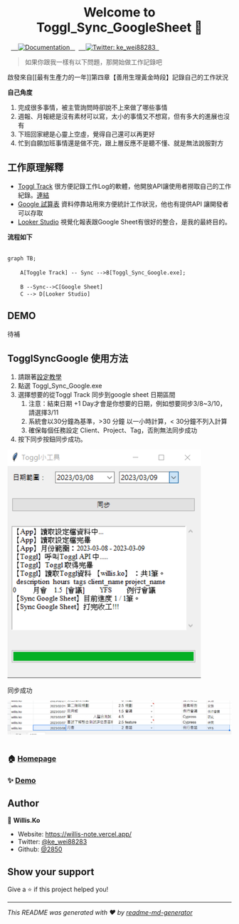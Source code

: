 
<h1 align="center">Welcome to Toggl_Sync_GoogleSheet 👋</h1>
<p>
  <a href="https://github.com/2850/Toggl_Sync_GoogleSheet#readme" target="_blank">
    <img alt="Documentation" src="https://img.shields.io/badge/documentation-yes-brightgreen.svg" />
  </a>
  <a href="https://twitter.com/ke_wei88283" target="_blank">
    <img alt="Twitter: ke_wei88283" src="https://img.shields.io/twitter/follow/ke_wei88283.svg?style=social" />
  </a>
</p>

> 如果你跟我一樣有以下問題，那開始做工作記錄吧

啟發來自[[最有生產力的一年]]第四章【善用生理黃金時段】記錄自己的工作狀況

**自己角度**

1. 完成很多事情，被主管詢問時卻說不上來做了哪些事情
2. 週報、月報總是沒有素材可以寫，太小的事情又不想寫，但有多大的進展也沒有
3. 下班回家總是心靈上空虛，覺得自己還可以再更好
4. 忙到自願加班事情還是做不完，跟上層反應不是聽不懂、就是無法說服對方

## 工作原理解釋

- [Toggl Track](https://toggl.com/track/login/) 很方便記錄工作Log的軟體，他開放API讓使用者撈取自己的工作紀錄。[連結](https://toggl.com/track/pricing/)
- [Google 試算表](https://www.google.com/sheets/about/) 資料停靠站用來方便統計工作狀況，他也有提供API 讓開發者可以存取
- [Looker Studio](https://lookerstudio.google.com/) 視覺化報表跟Google Sheet有很好的整合，是我的最終目的。

**流程如下**

```mermaid

graph TB;

    A[Toggle Track] -- Sync -->B[Toggl_Sync_Google.exe];

    B --Sync-->C[Google Sheet]
	C --> D[Looker Studio]

```

## DEMO

待補

## TogglSyncGoogle 使用方法

1. 請跟著[設定教學](doc/setting.md)
2. 點選 Toggl_Sync_Google.exe
3. 選擇想要的從Toggl Track 同步到google sheet 日期區間
	1. 注意：結束日期 +1 Day才會是你想要的日期，例如想要同步3/8~3/10，請選擇3/11
	2. 系統會以30分鐘為基準，>30 分鐘 以一小時計算，< 30分鐘不列入計算
	3. 確保每個任務設定 Client、Project、Tag，否則無法同步成功
4. 按下同步按鈕同步成功。

![圖 5](resource/20230308115126.png)  

同步成功

![圖 6](resource/20230308115326.png)  


### 🏠 [Homepage](https://github.com/2850/Toggl_Sync_GoogleSheet#readme)

### ✨ [Demo](https://github.com/2850/Toggl_Sync_GoogleSheet#readme)


## Author

👤 **Willis.Ko**

* Website: https://willis-note.vercel.app/
* Twitter: [@ke\_wei88283](https://twitter.com/ke\_wei88283)
* Github: [@2850](https://github.com/2850)

## Show your support

Give a ⭐️ if this project helped you!
***

_This README was generated with ❤️ by [readme-md-generator](https://github.com/kefranabg/readme-md-generator)_